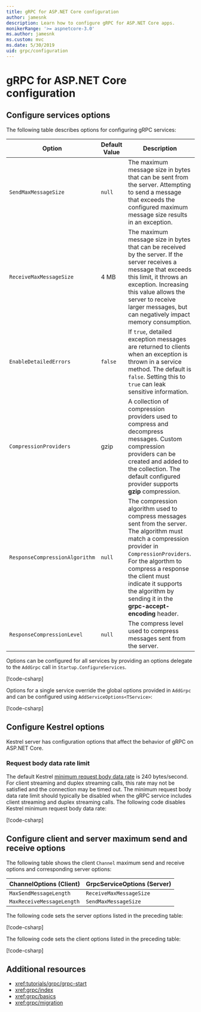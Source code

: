 ```yaml
---
title: gRPC for ASP.NET Core configuration
author: jamesnk
description: Learn how to configure gRPC for ASP.NET Core apps.
monikerRange: '>= aspnetcore-3.0'
ms.author: jamesnk
ms.custom: mvc
ms.date: 5/30/2019
uid: grpc/configuration
---
```

# gRPC for ASP.NET Core configuration

## Configure services options

The following table describes options for configuring gRPC services:

| Option | Default Value | Description |
| ------ | ------------- | ----------- |
| `SendMaxMessageSize` | `null` | The maximum message size in bytes that can be sent from the server. Attempting to send a message that exceeds the configured maximum message size results in an exception. |
| `ReceiveMaxMessageSize` | 4 MB | The maximum message size in bytes that can be received by the server. If the server receives a message that exceeds this limit, it throws an exception. Increasing this value allows the server to receive larger messages, but can negatively impact memory consumption. |
| `EnableDetailedErrors` | `false` | If `true`, detailed exception messages are returned to clients when an exception is thrown in a service method. The default is `false`. Setting this to `true` can leak sensitive information. |
| `CompressionProviders` | gzip | A collection of compression providers used to compress and decompress messages. Custom compression providers can be created and added to the collection. The default configured provider supports **gzip** compression. |
| `ResponseCompressionAlgorithm` | `null` | The compression algorithm used to compress messages sent from the server. The algorithm must match a compression provider in `CompressionProviders`. For the algorthm to compress a response the client must indicate it supports the algorithm by sending it in the **grpc-accept-encoding** header. |
| `ResponseCompressionLevel` | `null` | The compress level used to compress messages sent from the server. |

Options can be configured for all services by providing an options delegate to the `AddGrpc` call in `Startup.ConfigureServices`.

[!code-csharp[](~/grpc/configuration/sample/GrcpService/Startup.cs?name=snippet)]

Options for a single service override the global options provided in `AddGrpc` and can be configured using `AddServiceOptions<TService>`:

[!code-csharp[](~/grpc/configuration/sample/GrcpService/Startup2.cs?name=snippet)]

## Configure Kestrel options

Kestrel server has configuration options that affect the behavior of gRPC on ASP.NET Core.

### Request body data rate limit

The default Kestrel [minimum request body data rate](
<xref:Microsoft.AspNetCore.Server.Kestrel.Core.KestrelServerLimits.MinRequestBodyDataRate>) is 240 bytes/second. For client streaming and duplex streaming calls, this rate may not be satisfied and the connection may be timed out. The minimum request body data rate limit should typically be disabled when the gRPC service includes client streaming and duplex streaming calls. The following code disables Kestrel minimum request body data rate:

[!code-csharp[](~/grpc/configuration/sample/GrcpService/Program.cs?name=snippet&highlight=13-16)]

## Configure client and server maximum send and receive options

The following table shows the client `Channel` maximum send and receive options and corresponding server options:

|ChannelOptions (Client) |  GrpcServiceOptions (Server) |
| ------ | ------------- |
| `MaxSendMessageLength` | `ReceiveMaxMessageSize` |
| `MaxReceiveMessageLength` | `SendMaxMessageSize` |

<!-- What are important User Agent options ? 
And some client specific configurations like 
 -->

The following code sets the server options listed in the preceding table:

[!code-csharp[](~/grpc/configuration/sample/GrcpService/Startup2.cs?name=snippet)]

The following code sets the client options listed in the preceding table:

[!code-csharp[](~/grpc/configuration/sample/Program.cs?name=snippet&highlight=3-6)]

## Additional resources

* <xref:tutorials/grpc/grpc-start>
* <xref:grpc/index>
* <xref:grpc/basics>
* <xref:grpc/migration>

